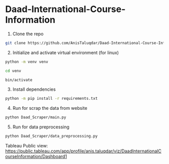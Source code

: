 # Daad-International-Course-Information

1. Clone the repo
~~~bash
git clone https://github.com/AnisTaluqdar/Daad-International-Course-Information.git
~~~
2. Initialize and activate virtual environment (for linux)
~~~bash
python -m venv venv

cd venv

bin/activate 
~~~

3. Install dependencies
~~~bash
python -m pip install -r requirements.txt
~~~

4. Run for scrap the data from website
~~~bash
python Daad_Scraper/main.py
~~~

5. Run for data preprocessing
~~~bash
python Daad_Scraper/data_preprocessing.py
~~~


Tableau Public view: https://public.tableau.com/app/profile/anis.taluqdar/viz/DaadInternationalCourseInformation/Dashboard1

